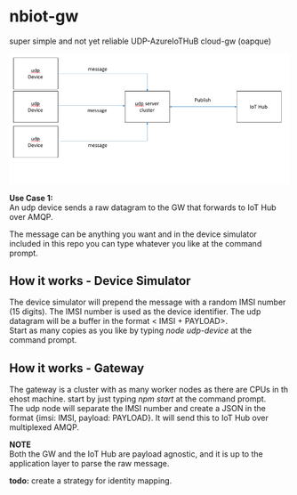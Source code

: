 # nbiot-gw

super simple and not yet reliable UDP-AzureIoTHuB cloud-gw (oapque)  

![](static/diagram.png?raw=true)
  
**Use Case 1:**  
An udp device sends a raw datagram to the GW that forwards to IoT Hub over AMQP.  

The message can be anything you want and in the device simulator included in this repo you can type whatever you like at the command prompt.  

## How it works - Device Simulator
The device simulator will prepend the message with a random IMSI number (15 digits). The IMSI number is used as the device identifier. The udp datagram will be a buffer in the format < IMSI + PAYLOAD>.  
Start as many copies as you like by typing _node udp-device_ at the command prompt.   

## How it works - Gateway
The gateway is a cluster with as many worker nodes as there are CPUs in th ehost machine. start by just typing _npm start_ at the command prompt.  
The udp node will separate the IMSI number and create a JSON in the format {imsi: IMSI, payload: PAYLOAD}. It will send this to IoT Hub over multiplexed AMQP.  

**NOTE**  
Both the GW and the IoT Hub are payload agnostic, and it is up to the application layer to parse the raw message.


**todo:** create a strategy for identity mapping.